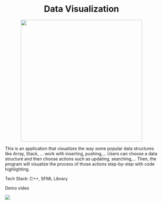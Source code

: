 <h1 align="center" > Data Visualization</h1>

<p align="center">
  <img src="https://raw.githubusercontent.com/catppuccin/catppuccin/main/assets/palette/macchiato.png" width="400" />
</p>        

This is an application that visualizes the way some popular data structures like Array, Stack, ... work with inserting, pushing,... Users can choose a data structure and then choose actions such as updating, searching,... Then, the program will visualize the process of those actions step-by-step with code highlighting.

Tech Stack: C++, SFML Library

Demo video

[![](https://img.youtube.com/vi/Q5PfakVpCsk/0.jpg)](https://www.youtube.com/watch?v=Q5PfakVpCsk)